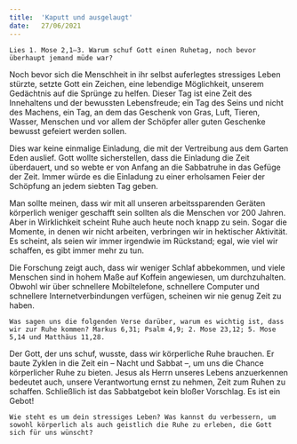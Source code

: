 ```yaml
---
title:  'Kaputt und ausgelaugt'
date:   27/06/2021
---
```


`Lies 1. Mose 2,1–3. Warum schuf Gott einen Ruhetag, noch bevor überhaupt jemand müde war?`

Noch bevor sich die Menschheit in ihr selbst auferlegtes stressiges Leben stürzte, setzte Gott ein Zeichen, eine lebendige Möglichkeit, unserem Gedächtnis auf die Sprünge zu helfen. Dieser Tag ist eine Zeit des Innehaltens und der bewussten Lebensfreude; ein Tag des Seins und nicht des Machens, ein Tag, an dem das Geschenk von Gras, Luft, Tieren, Wasser, Menschen und vor allem der Schöpfer aller guten Geschenke bewusst gefeiert werden sollen.

Dies war keine einmalige Einladung, die mit der Vertreibung aus dem Garten Eden auslief. Gott wollte sicherstellen, dass die Einladung die Zeit überdauert, und so webte er von Anfang an die Sabbatruhe in das Gefüge der Zeit. Immer würde es die Einladung zu einer erholsamen Feier der Schöpfung an jedem siebten Tag geben.

Man sollte meinen, dass wir mit all unseren arbeitssparenden Geräten körperlich weniger geschafft sein sollten als die Menschen vor 200 Jahren. Aber in Wirklichkeit scheint Ruhe auch heute noch knapp zu sein. Sogar die Momente, in denen wir nicht arbeiten, verbringen wir in hektischer Aktivität. Es scheint, als seien wir immer irgendwie im Rückstand; egal, wie viel wir schaffen, es gibt immer mehr zu tun.

Die Forschung zeigt auch, dass wir weniger Schlaf abbekommen, und viele Menschen sind in hohem Maße auf Koffein angewiesen, um durchzuhalten. Obwohl wir über schnellere Mobiltelefone, schnellere Computer und schnellere Internetverbindungen verfügen, scheinen wir nie genug Zeit zu haben.

`Was sagen uns die folgenden Verse darüber, warum es wichtig ist, dass wir zur Ruhe kommen? Markus 6,31; Psalm 4,9; 2. Mose 23,12; 5. Mose 5,14 und Matthäus 11,28.`

Der Gott, der uns schuf, wusste, dass wir körperliche Ruhe brauchen. Er baute Zyklen in die Zeit ein – Nacht und Sabbat –, um uns die Chance körperlicher Ruhe zu bieten. Jesus als Herrn unseres Lebens anzuerkennen bedeutet auch, unsere Verantwortung ernst zu nehmen, Zeit zum Ruhen zu schaffen. Schließlich ist das Sabbatgebot kein bloßer Vorschlag. Es ist ein Gebot!

`Wie steht es um dein stressiges Leben? Was kannst du verbessern, um sowohl körperlich als auch geistlich die Ruhe zu erleben, die Gott sich für uns wünscht?`